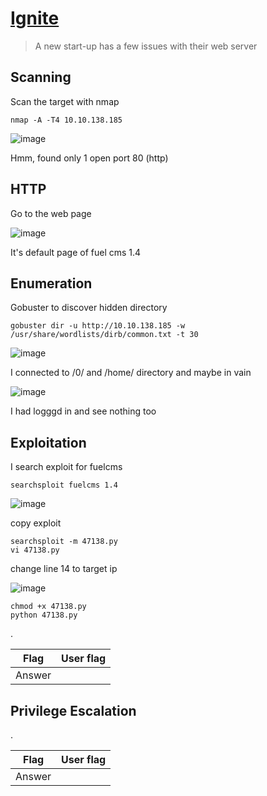 # [Ignite](https://tryhackme.com/room/ignite)

> A new start-up has a few issues with their web server

## Scanning

Scan the target with nmap

```
nmap -A -T4 10.10.138.185
```

![image](https://user-images.githubusercontent.com/90561566/188138041-0e800d6a-7fc8-41a8-8bb4-e9535589f31d.png)

Hmm, found only 1 open port 80 (http)

## HTTP

Go to the web page

![image](https://user-images.githubusercontent.com/90561566/188138642-85ed4d57-3ec3-4467-bed3-dde8f7355691.png)

It's default page of fuel cms 1.4

## Enumeration

Gobuster to discover hidden directory

```
gobuster dir -u http://10.10.138.185 -w /usr/share/wordlists/dirb/common.txt -t 30
```

![image](https://user-images.githubusercontent.com/90561566/188139192-d3977108-ff1f-43e1-b05b-5f6b4d0a6b41.png)

I connected to /0/ and /home/ directory and maybe in vain

![image](https://user-images.githubusercontent.com/90561566/188139966-5029d435-ba8f-4ceb-ba6d-a7a5f464cdbb.png)

I had logggd in and see nothing too

## Exploitation

I search exploit for fuelcms

```
searchsploit fuelcms 1.4
```

![image](https://user-images.githubusercontent.com/90561566/188140509-e7f1d285-a42e-4e56-bb53-75ce63f1e2af.png)

copy exploit

```
searchsploit -m 47138.py
vi 47138.py
```

change line 14 to target ip

![image](https://user-images.githubusercontent.com/90561566/188140922-cc1950b3-b5cc-46e5-a836-27ab5cd654f4.png)

```
chmod +x 47138.py
python 47138.py
```



.

| Flag | User flag |
| --- | --- |
| Answer | <flag> |

## Privilege Escalation

.

| Flag | User flag |
| --- | --- |
| Answer | <flag> |
